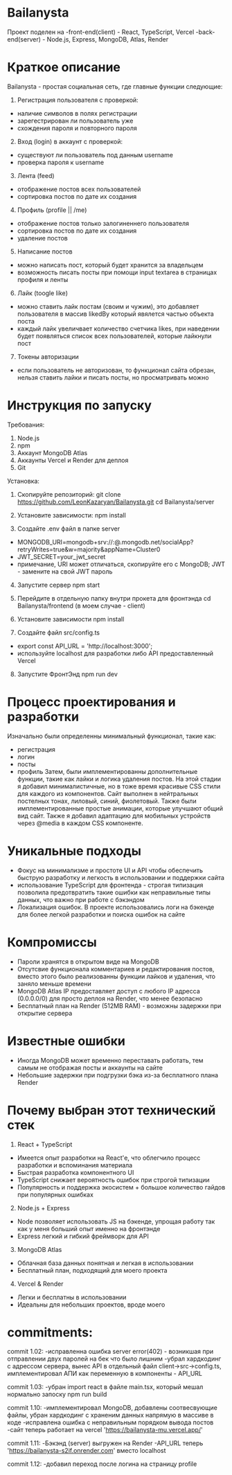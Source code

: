 # Bailanysta

Проект поделен на
-front-end(client) - React, TypeScript, Vercel
-back-end(server) - Node.js, Express, MongoDB, Atlas, Render

# Краткое описание

Bailanysta - простая социальная сеть, где главные функции следующие:

1. Регистрация пользователя с проверкой:

- наличие символов в полях регистрации
- зарегестрирован ли пользователь уже
- схождения пароля и повторного пароля

2. Вход (login) в аккаунт с проверкой:

- существуют ли пользователь под данным username
- проверка пароля к username

3. Лента (feed)

- отображение постов всех пользователей
- сортировка постов по дате их создания

4. Профиль (profile || /me)

- отображение постов только залогиненнего пользователя
- сортировка постов по дате их создания
- удаление постов

5. Написание постов

- можно написать пост, который будет хранится за владельцем
- возможность писать посты при помощи input textarea в страницах профиля и ленты

6. Лайк (toogle like)

- можно ставить лайк постам (своим и чужим), это добавляет пользователя в массив likedBy который явялется частью объекта поста
- каждый лайк увеличвает количество счетчика likes, при наведении будет появляться список всех пользователей, которые лайкнули пост

7. Токены авторизации

- если пользователь не авторизован, то функционал сайта обрезан, нельзя ставить лайки и писать посты, но просматривать можно

# Инструкция по запуску

Требования:

1. Node.js
2. npm
3. Аккаунт MongoDB Atlas
4. Аккаунты Vercel и Render для деплоя
5. Git

Установка:

1. Скопируйте репозиторий:
   git clone https://github.com/LeonKazaryan/Bailanysta.git
   cd Bailanysta/server

2. Установите зависимости:
   npm install

3. Создайте .env файл в папке server

- MONGODB_URI=mongodb+srv://<username>:<password>@<cluster>.mongodb.net/socialApp?retryWrites=true&w=majority&appName=Cluster0
- JWT_SECRET=your_jwt_secret
- примечание, URI может отличаться, скопируйте его с MongoDB; JWT - замените на свой JWT пароль

4. Запустите сервер
   npm start

5. Перейдите в отдельную папку внутри прокета для фронтэнда
   cd Bailanysta/frontend (в моем случае - client)

6. Установите зависимости
   npm install

7. Создайте файл src/config.ts

- export const API_URL = 'http://localhost:3000';
- используйте localhost для разработки либо API предоставленный Vercel

8. Запустите ФронтЭнд
   npm run dev

# Процесс проектирования и разработки

Изначально были определенны минимальный функционал, такие как:

- регистрация
- логин
- посты
- профиль
  Затем, были имплементированны дополнительные функции, такие как лайки и логика удаления постов. На этой стадии я добавил минималистичные, но в тоже время красивые CSS стили для каждого из компонентов. Сайт выполнен в нейтральных постелных тонах, лиловый, синий, фиолетовый. Также были имплементированные простые анимации, которые улучшают общий вид сайт. Также я добавил адаптацию для мобильных устройств через @media в каждом CSS компоненте.

# Уникальные подходы

- Фокус на минимализме и простоте UI и API чтобы обеспечить быструю разработку и легкость в использовании и поддержки сайта
- использование TypeScript для фронтенда - строгая типизация позволила предотвратить такие ошибки как неправильные типы данных, что важно при работе с бэкэндом
- Локализация ошибок. В проекте использовались логи на бэкенде для более легкой разработки и поиска ошибок на сайте

# Компромиссы

- Пароли хранятся в открытом виде на MongoDB
- Отсутсвие функционала комментариев и редактирования постов, вместо этого было реализованны функции лайков и удаления, что заняло меньше времени
- MongoDB Atlas IP предоставляет доступ с любого IP адресса (0.0.0.0/0) для просто деплоя на Render, что менее безопасно
- Бесплатный план на Render (512MB RAM) - возможны задержки при открытие сервера

# Известные ошибки

- Иногда MongoDB может временно переставать работать, тем самым не отображая посты и аккаунты на сайте
- Небольшие задержки при подгрузки бэка из-за бесплатного плана Render

# Почему выбран этот технический стек

1. React + TypeScript

- Имеется опыт разработки на React'е, что облегчило процесс разработки и вспоминания материала
- Быстрая разработка компонентного UI
- TypeScript снижает вероятность ошибок при строгой типизации
- Популярность и поддержка экосистем + большое количество гайдов при популярных ошибках

2. Node.js + Express

- Node позволяет использовать JS на бэкенде, упрощая работу так как у меня больший опыт именно на фронтэнде
- Express легкий и гибкий фреймворк для API

3. MongoDB Atlas

- Облачная база данных понятная и легкая в использовании
- Бесплатный план, подходящий для моего проекта

4. Vercel & Render

- Легки и бесплатны в использовании
- Идеальны для небольших проектов, вроде моего

# commitments:

commit 1.02:
-исправленна ошибка server error(402) - возникшая при отправлении двух паролей на бек что было лишним
-убрал хардкодинг с адрессом сервера, вынес API в отдельный файл client->src->config.ts, имплементировал АПИ как переменную в компоненты - API_URL

commit 1.03:
-убран import react в файле main.tsx, который мешал нормально запоску npm run build

commit 1.10:
-имплементировал MongoDB, добавлены соотвесвующие файлы, убран хардкодинг с храненим данных напрямую в массиве в коде
-исправлена ошибка с неправильным порядком вывода постов
-сайт теперь работает на vercel 'https://bailanysta-mu.vercel.app/'

commit 1.11:
-Бэкэнд (server) выгружен на Render
-API_URL теперь 'https://bailanysta-s2if.onrender.com' вместо localhost

commit 1.12:
-добавил переход после логина на страницу profile
